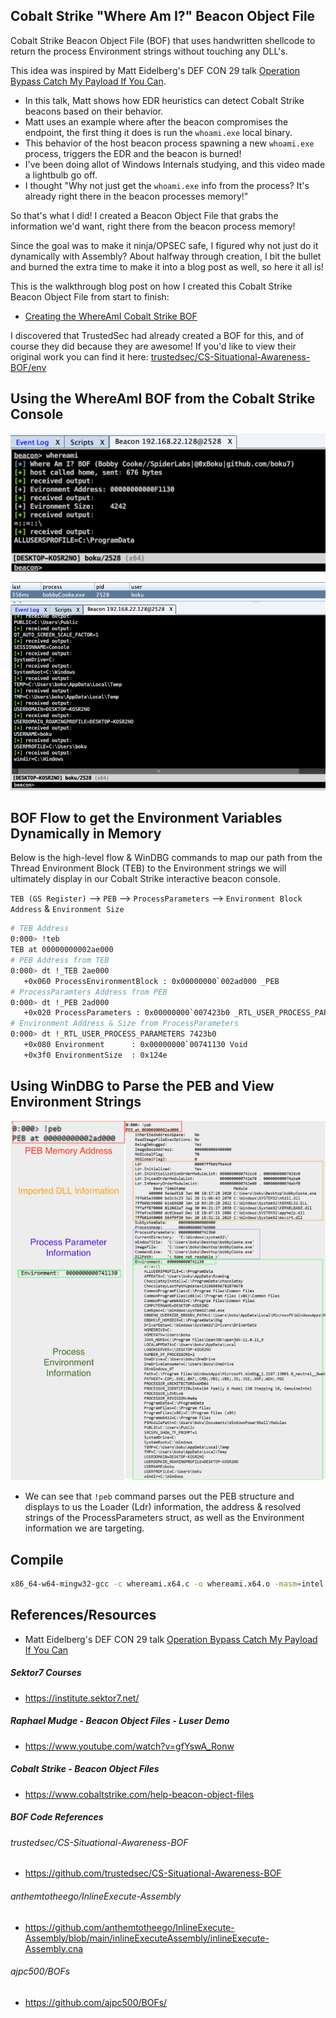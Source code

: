 ## Cobalt Strike "Where Am I?" Beacon Object File
Cobalt Strike Beacon Object File (BOF) that uses handwritten shellcode to return the process Environment strings without touching any DLL's.

This idea was inspired by Matt Eidelberg's DEF CON 29 talk [Operation Bypass Catch My Payload If You Can](https://youtu.be/JXKNdWUs77w).
+ In this talk, Matt shows how EDR heuristics can detect Cobalt Strike beacons based on their behavior. 
+ Matt uses an example where after the beacon compromises the endpoint, the first thing it does is run the `whoami.exe` local binary.
+ This behavior of the host beacon process spawning a new `whoami.exe` process, triggers the EDR and the beacon is burned!
+ I've been doing allot of Windows Internals studying, and this video made a lightbulb go off. 
+ I thought "Why not just get the `whoami.exe` info from the process? It's already right there in the beacon processes memory!" 

So that's what I did! I created a Beacon Object File that grabs the information we'd want, right there from the beacon process memory! 

Since the goal was to make it ninja/OPSEC safe, I figured why not just do it dynamically with Assembly? About halfway through creation, I bit the bullet and burned the extra time to make it into a blog post as well, so here it all is!

This is the walkthrough blog post on how I created this Cobalt Strike Beacon Object File from start to finish:
+ [Creating the WhereAmI Cobalt Strike BOF](https://0xboku.com/2021/08/19/Bof-WhereAmI.html) 

I discovered that TrustedSec had already created a BOF for this, and of course they did because they are awesome! If you'd like to view their original work you can find it here: [trustedsec/CS-Situational-Awareness-BOF/env](https://github.com/trustedsec/CS-Situational-Awareness-BOF/blob/master/src/SA/env/entry.c)

## Using the WhereAmI BOF from the Cobalt Strike Console
![](/images/beaconLoop.png)

![](/images/greatSuccess.png)

## BOF Flow to get the Environment Variables Dynamically in Memory
Below is the high-level flow & WinDBG commands to map our path from the Thread Environment Block (TEB) to the Environment strings we will ultimately display in our Cobalt Strike interactive beacon console. 

`TEB (GS Register)` --> `PEB` --> `ProcessParameters` --> `Environment Block Address` & `Environment Size`

```bash
# TEB Address
0:000> !teb
TEB at 00000000002ae000
# PEB Address from TEB
0:000> dt !_TEB 2ae000
   +0x060 ProcessEnvironmentBlock : 0x00000000`002ad000 _PEB
# ProcessParamters Address from PEB
0:000> dt !_PEB 2ad000
   +0x020 ProcessParameters : 0x00000000`007423b0 _RTL_USER_PROCESS_PARAMETERS
# Environment Address & Size from ProcessParameters
0:000> dt !_RTL_USER_PROCESS_PARAMETERS 7423b0
   +0x080 Environment      : 0x00000000`00741130 Void
   +0x3f0 EnvironmentSize  : 0x124e
```

## Using WinDBG to Parse the PEB and View Environment Strings
![](/images/bangPeb.png)

+ We can see that `!peb` command parses out the PEB structure and displays to us the Loader (Ldr) information, the address & resolved strings of the ProcessParameters struct, as well as the Environment information we are targeting.

## Compile
```bash
x86_64-w64-mingw32-gcc -c whereami.x64.c -o whereami.x64.o -masm=intel
```

## References/Resources
+ Matt Eidelberg's DEF CON 29 talk [Operation Bypass Catch My Payload If You Can](https://youtu.be/JXKNdWUs77w)
##### Sektor7 Courses
+ https://institute.sektor7.net/
##### Raphael Mudge - Beacon Object Files - Luser Demo
+ https://www.youtube.com/watch?v=gfYswA_Ronw
##### Cobalt Strike - Beacon Object Files
+ https://www.cobaltstrike.com/help-beacon-object-files
##### BOF Code References
###### trustedsec/CS-Situational-Awareness-BOF
+ https://github.com/trustedsec/CS-Situational-Awareness-BOF
###### anthemtotheego/InlineExecute-Assembly
+ https://github.com/anthemtotheego/InlineExecute-Assembly/blob/main/inlineExecuteAssembly/inlineExecute-Assembly.cna
###### ajpc500/BOFs
+ https://github.com/ajpc500/BOFs/
